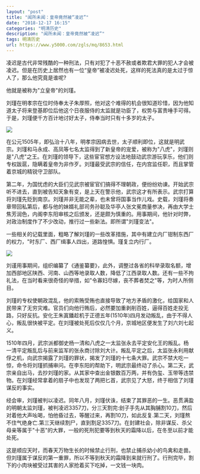 ```yaml
---
layout: "post"
title: "闻所未闻：皇帝竟然被“凌迟”"
date: "2018-12-17 16:15"
categories: "明清历史"
description: "闻所未闻：皇帝竟然被“凌迟”"
tags: 明清历史
url: https://www.y5000.com/zgls/mq/8653.html
---
```






凌迟是古代非常残酷的一种刑法，只有对犯了十恶不赦或者欺君大罪的犯人才会被凌迟。但是在历史上居然也有一位“皇帝”被凌迟处死，这样的死法真的是太过于惊人了，那么他究竟是谁呢?

他就是被称为"立皇帝"的刘瑾。

刘瑾在明孝宗在位时侍奉太子朱厚照，他对这个难得的机会很知道珍惜，因为他知道太子将来登基即位后他这个日夜服侍的太监就是功臣了，权势与富贵唾手可得。于是，刘瑾便千方百计地讨好太子，侍奉当时只有十多岁的太子。

![](https://img.y5000.com/uploads/allimg/161228/8-16122Q6401WL.jpg)

在公元1505年，即弘治十八年，明孝宗因病去世，太子顺利即位，这就是明武宗。刘瑾和马永成、高凤等七名太监得到了新皇帝的宠爱，被称为"八虎"，刘瑾则是"八虎"之王。在刘瑾的领导下，这些宦官想方设法地鼓动武宗游玩享乐，他们则专权跋扈，隐瞒着皇帝为非作歹。刘瑾最受武宗的信任，在内宫监任职，而且掌管着京城的精锐守卫部队。

第二年，为国忧虑的大臣们见武宗被宦官们搞得不理朝政，便纷纷劝谏。开始武宗听不进去，直到被告知天象有变，是上天在警示他，武宗这才有所表示。武宗打算将刘瑾先贬到南京。刘瑾并非无能之辈，也未曾将国事当作儿戏。史载，刘瑾将奏章带回私第后，都与他的妹婿礼部司务孙聪及华亭人张文冕商量参决，再由大学士焦芳润色，内阁李东阳审核之后颁发，还是颇为慎重的。用事期间，他针对时弊，对政治制度作了不少改动，推行过一些新法。即所谓"刘瑾变法"。

一些相关的记载里面，粗略了解刘瑾的一些改革措施，其中有建立内厂钳制东西厂的权力，"时东厂、西厂缉事人四出，道路惶惧。瑾复立内行厂。

![](https://img.y5000.com/uploads/allimg/161228/8-16122Q640251G.jpg)

刘谨用事期间，组织编纂了《通鉴纂要》，此外，调整过各省的科举录取名额，增加西部地区陕西、河南、山西等地录取人数，降低了江西录取人数。还有一些不拘礼法，在当时看来很奇怪的举措，如"令寡妇尽嫁，丧不葬者焚之"等，为时人所侧目。

刘瑾的专权使朝政混乱，他的索贿受贿也直接导致了地方矛盾的激化，给国家和人民带来了无穷灾难。官员们向他行贿后，必然要加重剥削百姓，逼得百姓走投无路，只好反抗。安化王朱寘鐇趁机于正德五年(1510年)四月发动叛乱，由于不得人心，叛乱很快被平定。在刘瑾被处死后仅仅几个月，京城地区便发生了刘六刘七起义。

1510年四月，武宗派都御史杨一清和八虎之一太监张永去平定安化王的叛乱。杨一清平定叛乱后与前来监军的张永商讨除刘大计。叛乱平定之后，太监张永利用献俘之机，向武宗揭露了刘瑾的罪状，揭发了刘瑾的十七条大罪。武宗不禁大吃一惊，命令将刘瑾抓捕审问。在李东阳的帮助下，明武宗最终动了杀心。第二天，武宗亲自出马，去抄刘瑾的家。从其家中查出金银数百万两，并有伪玺、玉带等违禁物。在刘瑾经常拿着的扇子中也发现了两把匕首，武宗见了大怒，终于相信了刘瑾谋反的事实。

经会审，刘瑾被判以凌迟。同年八月，刘瑾伏诛，结束了其罪恶的一生。恶贯满盈的明朝太监刘瑾，被判凌迟3357刀，分三天割完:刽子手先从其胸脯割10刀，然后对着他大声吆喝，怕他昏过去，等醒过来，再割10刀，如此反复.第二天，刘瑾熬不住气绝身亡.第三天继续割尸，直到割足3357刀。在封建社会，除非谋反、杀父母亲等属于"十恶"的大罪，一般的死刑犯要等到秋天的霜降以后，在冬至以前才能处死。

这是顺应天时，而春天万物生长的时候禁止行刑，也禁止捕杀幼小的鸟禽和走兽。但刘瑾属于谋反的第一重罪，所以不等到秋天的霜降到来就行刑了。行刑完毕，割下的小肉块被受过其害的人家抢着买下吃掉，一文钱一块肉。
